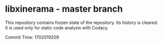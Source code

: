 # libxinerama - master branch

This repository contains frozen state of the repository.
Its history is cleared. It is used only for static code
analysis with Codacy.

Commit Time: 1702019209